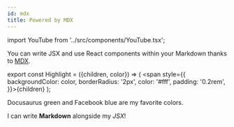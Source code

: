 ```yaml
---
id: mdx
title: Powered by MDX
---
```


import YouTube from '../src/components/YouTube.tsx';

You can write JSX and use React components within your Markdown thanks to [MDX](https://mdxjs.com/).

export const Highlight = ({children, color}) => ( <span style={{
      backgroundColor: color,
      borderRadius: '2px',
      color: '#fff',
      padding: '0.2rem',
    }}>{children}</span> );

<Highlight color="#25c2a0">Docusaurus green</Highlight> and <Highlight color="#1877F2">Facebook blue</Highlight> are my favorite colors.

I can write **Markdown** alongside my _JSX_!

<YouTube id="Te5rOTcE4J4" title="From Essays to Coding, This New A.I. Can Write Anything"/>
